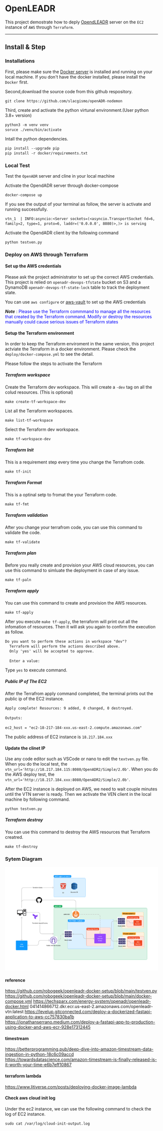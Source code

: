 # OpenLEADR

This project demostrate how to deply [OpendLEADR](https://github.com/openleadr) server on the `EC2` instance of `AWS` through `Terraform`.

---

## Install & Step

### Installations

First, please make sure the [Docker server](https://docs.docker.com/engine/install/) is installed and running on your local machine. If you don't have the docker installed, please install the `Docker` first.

Second,download the source code from this github respository.

```
git clone https://github.com/slacgismo/openADR-nodemon
```

Third, create and activate the python virtunal environment.(User python 3.8+ version)

```
python3 -m venv venv
soruce ./venv/bin/activate
```

Intall the python dependencies.

```
pip install --upgrade pip
pip install -r docker/requirements.txt
```

### Local Test

Test the `OpenADR` server and cline in your local machine

Activate the OpendADR server through docker-compose

```
docker-compose up
```

If you see the output of your terminal as follow, the server is activate and running successfully.

```
vtn_1  | INFO:asyncio:<Server sockets=(<asyncio.TransportSocket fd=6, family=2, type=1, proto=6, laddr=('0.0.0.0', 8080)>,)> is serving
```

Activate the OpendADR client by the following command

```
python testven.py
```

### Deploy on AWS through Terraform

#### Set up the AWS credentials

Please ask the project administrator to set up the correct AWS credentials. This project is relied on `openadr-devops-tfstate` bucket on S3 and a DynamoDB `openadr-devops-tf-state-lock` table to track the deployment state.

You can use `aws configure` or [aws-vault](https://github.com/99designs/aws-vault) to set up the AWS credentials

**_Note_** : <span style="color:blue">Please use the Terraform commmand to manage all the resources that created by the Terraform command. Modify or destroy the resources manually could cause serious issues of Terraform states</span>

#### Setup the Terraform environment

In order to keep the Terraform enviroment in the same version, this project actviate the Terraform in a docker environment. Please check the `deploy/docker-compose.yml` to see the detail.

Please follow the steps to activate the Terraform

##### Terraform workspace

Create the Terraform dev workspace. This will create a `-dev` tag on all the colud resources. (This is optional)

```
make create-tf-workspace-dev
```

List all the Terraform workspaces.

```
make list-tf-workspace
```

Select the Terraform dev workspace.

```
make tf-workspace-dev
```

##### Terraform Init

This is a requirement step every time you change the Terrafrom code.

```
make tf-init
```

##### Terraform Format

This is a optinal setp to fromat the your Terraform code.

```
make tf-fmt
```

##### Terraform validation

After you change your terrafrom code, you can use this command to validate the code.

```
make tf-validate
```

##### Terraform plan

Before you really create and provision your AWS cloud resources, you can use this command to simluate the deployment in case of any issue.

```
make tf-paln
```

##### Terraform apply

You can use this command to create and provision the AWS resources.

```
make tf-apply
```

After you execute `make tf-apply`, the terraform will print out all the infomation of resources. Then it will ask you again to confirm the execution as follow.

```
Do you want to perform these actions in workspace "dev"?
  Terraform will perform the actions described above.
  Only 'yes' will be accepted to approve.

  Enter a value:
```

Type `yes` to execute command.

##### Public IP of The EC2

After the Terrafrom apply command completed, the terminal prints out the public ip of the EC2 instance.

```
Apply complete! Resources: 9 added, 0 changed, 0 destroyed.

Outputs:

ec2_host = "ec2-18-217-184-xxx.us-east-2.compute.amazonaws.com"
```

The public address of EC2 instance is `18.217.184.xxx`

#### Update the clinet IP

Use any code editor such as VSCode or nano to edit the `textven.py` file. When you do the local test, the `vtn_url='http://18.217.184.115:8080/OpenADR2/Simple/2.0b'`. When you do the AWS deploy test, the `vtn_url='http://18.217.184.xxx:8080/OpenADR2/Simple/2.0b'`.

After the EC2 instance is deployed on AWS, we need to wait couple minutes until the VTN server is ready. Then we activate the VEN client in the local machine by following command.

```
python testven.py
```

##### Terraform destroy

You can use this command to destroy the AWS resources that Terraform creatred.

```
make tf-destroy
```

### Sytem Diagram

![System diagram](./OpenADR.png)

#### reference

https://github.com/robogeek/openleadr-docker-setup/blob/main/testven.py
https://github.com/robogeek/openleadr-docker-setup/blob/main/docker-compose.yml
https://techsparx.com/energy-system/openadr/openleadr-docker.html
041414866712.dkr.ecr.us-east-2.amazonaws.com/openleadr-vtn:latest
https://levelup.gitconnected.com/deploy-a-dockerized-fastapi-application-to-aws-cc757830ba1b
https://jonathanserrano.medium.com/deploy-a-fastapi-app-to-production-using-docker-and-aws-ecr-928e17312445

#### timestream

https://betterprogramming.pub/deep-dive-into-amazon-timestream-data-ingestion-in-python-18c6c09accd
https://towardsdatascience.com/amazon-timestream-is-finally-released-is-it-worth-your-time-e6b7eff10867

#### terraform lambda

https://www.litiverse.com/posts/deploying-docker-image-lambda

#### Check aws cloud init log

Under the ec2 instance, we can use the following command to check the log of EC2 instance.

```
sudo cat /var/log/cloud-init-output.log
```
